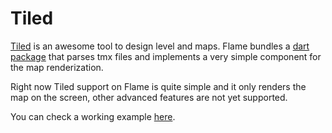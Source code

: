 # Tiled

[Tiled](https://www.mapeditor.org/) is an awesome tool to design level and maps. Flame bundles a [dart package](https://pub.dev/packages/tiled) that parses tmx files and implements a very simple component for the map renderization.

Right now Tiled support on Flame is quite simple and it only renders the map on the screen, other advanced features are not yet supported.

You can check a working example [here](/docs/examples/tiled).

